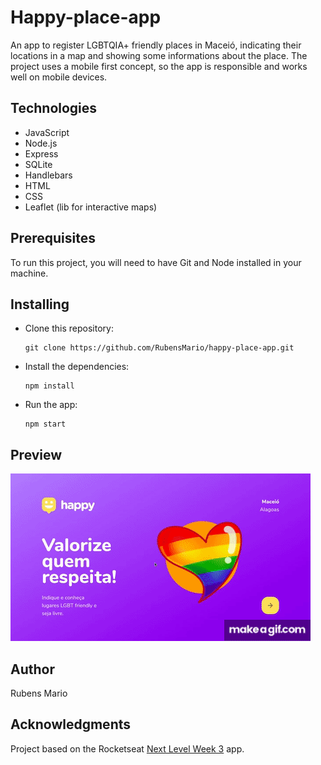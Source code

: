 # Happy-place-app

An app to register LGBTQIA+ friendly places in Maceió, indicating their locations in a map and showing some informations about the place. The project uses a mobile first concept, so the app is responsible and works well on mobile devices.

## Technologies

- JavaScript
- Node.js
- Express
- SQLite
- Handlebars
- HTML
- CSS
- Leaflet (lib for interactive maps)

## Prerequisites

To run this project, you will need to have Git and Node installed in your machine.

## Installing

- Clone this repository:
  ```
  git clone https://github.com/RubensMario/happy-place-app.git
  ```
- Install the dependencies:
  ```
  npm install
  ```
- Run the app:
  ```
  npm start
  ```

## Preview

![](happy_place_app.gif)

## Author

Rubens Mario

## Acknowledgments

Project based on the Rocketseat [Next Level Week 3](https://nextlevelweek.com/) app.
